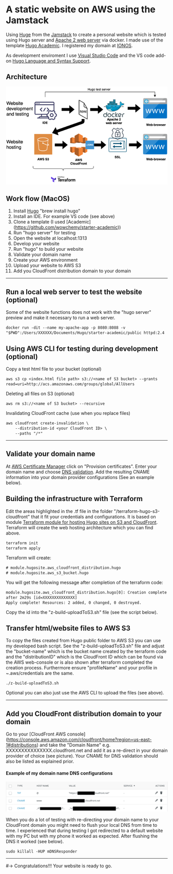 # A static website on AWS using the Jamstack

Using [Huge](https://gohugo.io/) from the [Jamstack](https://jamstack.org/generators/) to create a personal website which is tested using Hugo server and [Apache 2 web server](https://hub.docker.com/_/httpd) via docker. I made use of the template [Hugo Academic](https://themes.gohugo.io/academic/). I registered my domain at [IONOS](https://www.ionos.com/domains/domain-names).

As development enviroment I use [Visual Studio Code](https://code.visualstudio.com) and the VS code add-on [Hugo Language and Syntax Support](https://marketplace.visualstudio.com/items?itemName=budparr.language-hugo-vscode).
## Architecture
![Architecture](./pictures/Hugo-website-diagram-all.png)

## Work flow (MacOS)


1. Install [Hugo](https://gohugo.io/getting-started/installing/) "brew install hugo" 
2. Install an IDE. For example VS code (see above)
3. Clone a template (I used [Academic] (https://github.com/wowchemy/starter-academic))
4. Run "hugo server" for testing
5. Open the website at localhost:1313
6. Develop your website
7. Run "hugo" to build your website
8. Validate your domain name 
7. Create your AWS environment 
8. Upload your website to AWS S3
9. Add you CloudFront distribution domain to your domain


----

## Run a local web server to test the website (optional)
Some of the website functions does not work with the "hugo server" preview and make it necessary to run a web server.

```
docker run -dit --name my-apache-app -p 8080:8088 -v 
"$PWD":/Users/XXXXXX/Documents/Hugo/starter-academic/public httpd:2.4
```



## Using AWS CLI for testing during development (optional)

Copy a test html file to your bucket (optional)

```
aws s3 cp <index.html file path> s3://<name of S3 bucket> --grants read=uri=http://acs.amazonaws.com/groups/global/AllUsers 
```

Deleting all files on S3 (optional)

```
aws rm s3://<name of S3 bucket> --recursive
```
Invalidating CloudFront cache (use when you replace files)

```
aws cloudfront create-invalidation \
    --distribution-id <your CloudFront ID> \
    --paths "/*"

```
---


## Validate your domain name

At [AWS Certificate Manager](https://console.aws.amazon.com/acm/home?region=us-east-1#/firstrun/) click on "Provision certificates". Enter your domain name and choose [DNS validation](https://docs.aws.amazon.com/acm/latest/userguide/gs-acm-validate-dns.html). Add the resulting CNAME information into your domain provider configurations (See an example below).


## Building the infrastructure with Terraform

Edit the areas highlighted in the .tf file in the folder "/terraform-hugo-s3-cloudfront" that it fit your credentials and configurations. It is based on module [Terraform module for hosting Hugo sites on S3 and CloudFront](https://github.com/fillup/terraform-aws-hugo-s3-cloudfront). Terraform will create the web hosting architecture which you can find above.

```
terraform init
terraform apply
```
Terraform will create:

```
# module.hugosite.aws_cloudfront_distribution.hugo
# module.hugosite.aws_s3_bucket.hugo
```
You will get the following message after completion of the terraform code:

```
module.hugosite.aws_cloudfront_distribution.hugo[0]: Creation complete after 2m29s [id=XXXXXXXXXXXXXX]
Apply complete! Resources: 2 added, 0 changed, 0 destroyed.
```

Copy the id into the "z-build-uploadToS3.sh" file (see the script below).

## Transfer html/website files to AWS S3

To copy the files created from Hugo public folder to AWS S3 you can use my developed bash script. See the "z-build-uploadToS3.sh" file and adjust the "bucket-name" which is the bucket name created by the terraform code and the "distributionID" which is the CloudFront ID which can be found via the AWS web-console or is also shown after terraform completed the creation process. Furthermore ensure "profileName" and your profile in ~.aws/credentials are the same.

```
./z-build-uploadToS3.sh
```

Optional you can also just use the AWS CLI to upload the files (see above).


---
## Add you CloudFront distribution domain to your domain

Go to your [CloudFront AWS console] (https://console.aws.amazon.com/cloudfront/home?region=us-east-1#distributions) and take the "Domain Name" e.g. XXXXXXXXXXXXXXX.cloudfront.net and add it as a re-direct in your domain provider of choice (see picture). Your CNAME for DNS validation should also be listed as explained prior.

#### Example of my domain name DNS configurations

![DNS entry example](./pictures/dns_entry.png)

When you do a lot of testing with re-directing your domain name to your CloudFront domain you might need to flush your local DNS from time to time. I experienced that during testing I got redirected to a default website with my PC but with my phone it worked as expected. After flushing the DNS it worked (see below).

```
sudo killall -HUP mDNSResponder
```
---

#-> Congratulations!!! Your website is ready to go.

